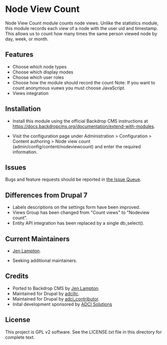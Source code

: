 Node View Count
======================

Node View Count module counts node views. Unlike the statistics module, this
module records each view of a node with the user uid and timestamp. This allows
us to count how many times the same person viewed node by day, week, or month.


Features
---------

* Choose which node types
* Choose which display modes
* Choose which user roles
* Choose how the module should record the count
  Note: If you want to count anonymous vuews you must choose JavaScript.
* Views integration



Installation <!-- This section is required. -->
------------

- Install this module using the official Backdrop CMS instructions at
  https://docs.backdropcms.org/documentation/extend-with-modules.

- Visit the configuration page under Administration > Configuration > Content
  authoring > Node view count (admin/config/content/nodeviewcount) and enter the required information.


Issues <!-- This section is required. -->
------

Bugs and feature requests should be reported in [the Issue Queue](https://github.com/backdrop-contrib/foo-project/issues).


Differences from Drupal 7 <!-- Do not include if there are no differences. -->
-------------------------

- Labels descriptions on the settings form have been improved.
- Views Group has been changed from "Count views" to "Nodeview count".
- Entity API integration has been replaced by a single db_select().


Current Maintainers <!-- This section is required. -->
-------------------

- [Jen Lampton](https://github.com/jenlampton).
<!-- You may also wish to add: -->
- Seeking additional maintainers.


Credits <!-- This section is required. -->
-------

- Ported to Backdrop CMS by [Jen Lampton](https://github.com/jenlampton).
- Maintained for Drupal by [adcillc](https://www.drupal.org/u/adcillc).
- Maintained for Drupal by [adci_contributor](https://www.drupal.org/u/adci_contributor).
- Inital development sponsored by [ADCI Solutions](https://www.drupal.org/adci-solutions)


License <!-- This section is required. -->
-------

This project is GPL v2 software.
See the LICENSE.txt file in this directory for complete text.

